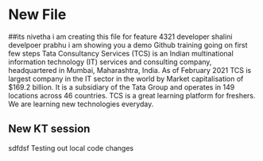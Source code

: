 
# New File
##its nivetha
i am creating this file for feature 4321
developer shalini
develpoer prabhu
i am showing you a demo
Github training going on
first few steps
Tata Consultancy Services (TCS) is an Indian multinational information technology (IT) services and consulting company, headquartered in Mumbai, Maharashtra, India.
As of February 2021 TCS is largest company in the IT sector in the world by Market capitalisation of $169.2 billion. 
It is a subsidiary of the Tata Group and operates in 149 locations across 46 countries.
TCS is a great learning platform for freshers. We are learning new technologies everyday. 



## New KT session

sdfdsf
Testing out local code changes



